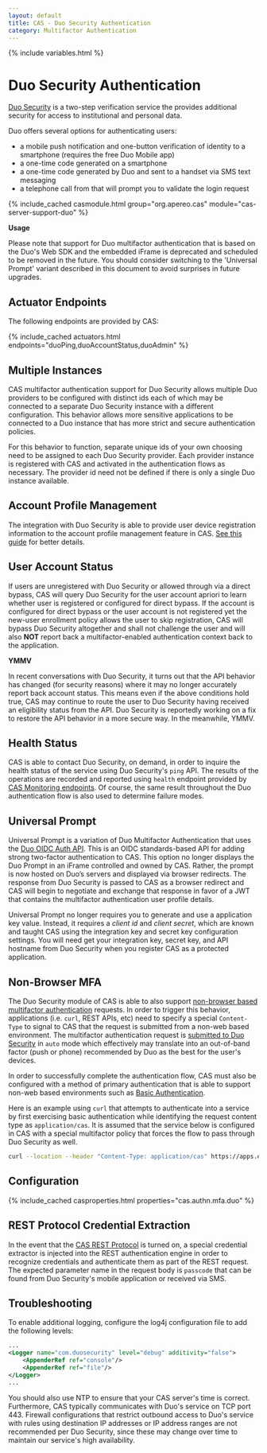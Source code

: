 ```yaml
---
layout: default
title: CAS - Duo Security Authentication
category: Multifactor Authentication
---
```


{% include variables.html %}

# Duo Security Authentication

[Duo Security](https://www.duo.com) is a two-step verification service the provides 
additional security for access to institutional and personal data.  

Duo offers several options for authenticating users:

- a mobile push notification and one-button verification of identity to a smartphone (requires the free Duo Mobile app)
- a one-time code generated on a smartphone
- a one-time code generated by Duo and sent to a handset via SMS text messaging
- a telephone call from that will prompt you to validate the login request

{% include_cached casmodule.html group="org.apereo.cas" module="cas-server-support-duo" %}

<div class="alert alert-warning"><strong>Usage</strong>
<p>Please note that support for Duo multifactor authentication that is based on the Duo's Web SDK and the embedded iFrame
is deprecated and scheduled to be removed in the future. You should consider switching to the 'Universal Prompt' variant
described in this document to avoid surprises in future upgrades.</p>
</div>

## Actuator Endpoints
      
The following endpoints are provided by CAS:

{% include_cached actuators.html endpoints="duoPing,duoAccountStatus,duoAdmin"  %}

## Multiple Instances

CAS multifactor authentication support for Duo Security allows
multiple Duo providers to be configured with distinct ids each of
which may be connected to a separate Duo Security instance with a different configuration.
This behavior allows more sensitive applications to be connected
to a Duo instance that has more strict and secure authentication policies.

For this behavior to function, separate unique ids of your own choosing need to be assigned to each Duo Security
provider. Each provider instance is registered with CAS and activated in the authentication
flows as necessary. The provider id need not be defined if there is only a single Duo instance available.

## Account Profile Management

The integration with Duo Security is able to provide user device registration information to the account profile management feature in CAS. [See this guide](../registration/Account-Management-Overview.html) for better details.

## User Account Status

If users are unregistered with Duo Security or allowed through via a direct bypass, 
CAS will query Duo Security for the user account apriori to learn
whether user is registered or configured for direct bypass. If the account is configured for direct bypass or the
user account is not registered yet the new-user enrollment policy allows the user to skip registration, CAS will bypass
Duo Security altogether and shall not challenge the user and will also **NOT** report back a multifactor-enabled 
authentication context back to the application.

<div class="alert alert-warning"><strong>YMMV</strong><p>In recent conversations with Duo Security, it 
turns out that the API behavior has changed (for security reasons) where it may no longer accurately 
report back account status. This means even if the above conditions hold true, CAS may continue to route 
the user to Duo Security having received an eligibility status from the API. Duo Security is reportedly 
working on a fix to restore the API behavior in a more secure way. In the meanwhile, YMMV.</p></div>

## Health Status

CAS is able to contact Duo Security, on demand, in order to inquire 
the health status of the service using Duo Security's `ping` API. 
The results of the operations are recorded and reported using `health` endpoint 
provided by [CAS Monitoring endpoints](../monitoring/Monitoring-Statistics.html).
Of course, the same result throughout the Duo authentication flow is also used to determine failure modes.
 
## Universal Prompt

Universal Prompt is a variation of Duo Multifactor Authentication 
that uses the [Duo OIDC Auth API](https://duo.com/docs/oauthapi). This is 
an OIDC standards-based API for adding strong two-factor authentication 
to CAS. This option no longer displays the Duo Prompt 
in an iFrame controlled and owned by CAS. Rather, the prompt is now 
hosted on Duo’s servers and displayed via browser redirects. The
response from Duo Security is passed to CAS as a browser redirect 
and CAS will begin to negotiate and exchange that response in favor of
a JWT that contains the multifactor authentication user profile details.

Universal Prompt no longer requires you to generate and use a application
key value. Instead, it requires a *client id* and *client secret*, which
are known and taught CAS using the integration key and secret key
configuration settings. You will need get your integration key, secret key, and API
hostname from Duo Security when you register CAS as a protected application.
 
## Non-Browser MFA

The Duo Security module of CAS is able to also support [non-browser based multifactor authentication](https://duo.com/docs/authapi) requests.
In order to trigger this behavior, applications (i.e. `curl`, REST APIs, etc) need to specify a special
`Content-Type` to signal to CAS that the request is submitted from a non-web based environment. 
The multifactor authentication request is [submitted to Duo Security](https://duo.com/docs/authapi#/auth) in `auto` mode which effectively may 
translate into an out-of-band factor (push or phone) recommended by Duo as the best for the user's devices.

In order to successfully complete the authentication flow, CAS must also be configured with a method
of primary authentication that is able to support non-web based environments 
such as [Basic Authentication](../authentication/Basic-Authentication.html).

Here is an example using `curl` that attempts to authenticate into a service by first exercising
basic authentication while identifying the request content type as `application/cas`. It is assumed that the
service below is configured in CAS with a special multifactor policy that forces the flow
to pass through Duo Security as well.

```bash
curl --location --header "Content-Type: application/cas" https://apps.example.org/myapp -L -u casuser:Mellon
```

## Configuration

{% include_cached casproperties.html properties="cas.authn.mfa.duo" %}

## REST Protocol Credential Extraction

In the event that the [CAS REST Protocol](../protocol/REST-Protocol.html) is turned on, a 
special credential extractor is injected into the REST authentication engine in order 
to recognize credentials and authenticate them as part of the REST request.
The expected parameter name in the request body is `passcode` that can be found from
Duo Security's mobile application or received via SMS.

## Troubleshooting

To enable additional logging, configure the log4j configuration file to add the following
levels:

```xml
...
<Logger name="com.duosecurity" level="debug" additivity="false">
    <AppenderRef ref="console"/>
    <AppenderRef ref="file"/>
</Logger>
...
``` 

You should also use NTP to ensure that your CAS server's time is correct. Furthermore, CAS typically communicates with 
Duo's service on TCP port 443. Firewall configurations that restrict outbound access to 
Duo's service with rules using destination IP addresses or IP address ranges are not recommended per Duo Security, 
since these may change over time to maintain our service's high availability.
